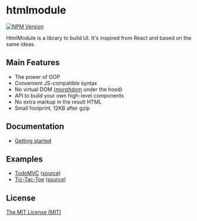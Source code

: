# htmlmodule

[![NPM Version](https://img.shields.io/npm/v/htmlmodule.svg)](https://www.npmjs.com/package/htmlmodule)

HtmlModule is a library to build UI.
It's inspired from React and based on the same ideas.

## Main Features

- The power of OOP
- Convenient JS-compatible syntax
- No virtual DOM ([morphdom](https://www.npmjs.com/package/morphdom) under the hood)
- API to build your own high-level components
- No extra markup in the result HTML
- Small footprint, 12KB after gzip

## Documentation

- [Getting started](https://github.com/aristov/htmlmodule/wiki/Getting-started)

## Examples

- [TodoMVC](https://aristov.github.io/htmlmodule-todomvc) ([source](https://github.com/aristov/htmlmodule-todomvc))
- [Tic-Tac-Toe](https://aristov.github.io/htmlmodule-tictactoe) ([source](https://github.com/aristov/htmlmodule-tictactoe))

## License

[The MIT License (MIT)](https://raw.githubusercontent.com/aristov/htmlmodule/master/LICENSE)
